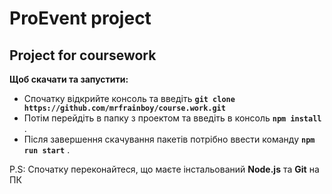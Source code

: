 # ProEvent project

## Project for coursework

**Щоб скачати та запустити:**

- Спочатку відкрийте консоль та введіть **`git clone https://github.com/mrfrainboy/course.work.git`**
- Потім перейдіть в папку з проектом та введіть в консоль **`npm install`** .
- Після завершення скачування пакетів потрібно ввести команду **` npm run start `** .

P.S: Спочатку переконайтеся, що маєте інстальований **Node.js** та **Git** на ПК
